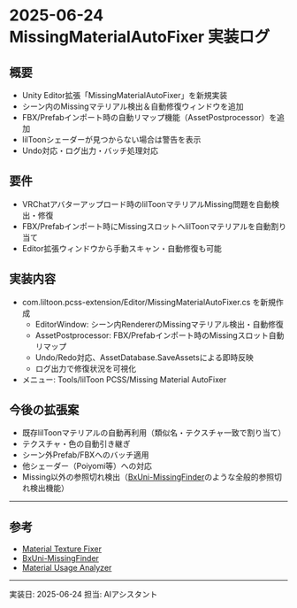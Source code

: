 # 2025-06-24 MissingMaterialAutoFixer 実装ログ

## 概要
- Unity Editor拡張「MissingMaterialAutoFixer」を新規実装
- シーン内のMissingマテリアル検出＆自動修復ウィンドウを追加
- FBX/Prefabインポート時の自動リマップ機能（AssetPostprocessor）を追加
- lilToonシェーダーが見つからない場合は警告を表示
- Undo対応・ログ出力・バッチ処理対応

## 要件
- VRChatアバターアップロード時のlilToonマテリアルMissing問題を自動検出・修復
- FBX/Prefabインポート時にMissingスロットへlilToonマテリアルを自動割り当て
- Editor拡張ウィンドウから手動スキャン・自動修復も可能

## 実装内容
- com.liltoon.pcss-extension/Editor/MissingMaterialAutoFixer.cs を新規作成
    - EditorWindow: シーン内RendererのMissingマテリアル検出・自動修復
    - AssetPostprocessor: FBX/Prefabインポート時のMissingスロット自動リマップ
    - Undo/Redo対応、AssetDatabase.SaveAssetsによる即時反映
    - ログ出力で修復状況を可視化
- メニュー: Tools/lilToon PCSS/Missing Material AutoFixer

## 今後の拡張案
- 既存lilToonマテリアルの自動再利用（類似名・テクスチャ一致で割り当て）
- テクスチャ・色の自動引き継ぎ
- シーン外Prefab/FBXへのバッチ適用
- 他シェーダー（Poiyomi等）への対応
- Missing以外の参照切れ検出（[BxUni-MissingFinder](https://github.com/bexide/BxUni-MissingFinder)のような全般的参照切れ検出機能）

---

## 参考
- [Material Texture Fixer](https://github.com/ahabdeveloper/Unity-material-textures-tools)
- [BxUni-MissingFinder](https://github.com/bexide/BxUni-MissingFinder)
- [Material Usage Analyzer](https://github.com/robertrumney/material-usage)

---

実装日: 2025-06-24
担当: AIアシスタント 